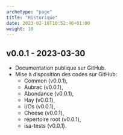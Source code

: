 ```yaml
---
archetype: "page"
title: "Historique"
date: 2023-02-18T10:52:46+01:00
weight: 10
---
```


## v0.0.1 - 2023-03-30
- Documentation publique sur GitHub.
- Mise à disposition des codes sur GitHub:
  - Common (v0.0.1),
  - Aubrac (v0.0.1),
  - Abondance (v0.0.1),
  - Hay (v0.0.1),
  - I/Os (v0.0.1),
  - Cheese (v0.0.1),
  - répertoire root (v0.0.1),
  - isa-tests (v0.0.1).
